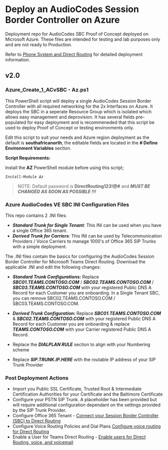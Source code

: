 # Deploy an AudioCodes Session Border Controller on Azure
Deployment repo for AudioCodes SBC Proof of Concept deployed on Microsoft Azure. These files are intended for testing and lab purposes only and are not ready to Production.

Refer to [Phone System and Direct Routing](https://docs.microsoft.com/en-us/MicrosoftTeams/direct-routing-landing-page) for detailed deployment information.

## v2.0

### Azure_Create_1_ACvSBC - Az.ps1

This PowerShell script will deploy a single AudioCodes Session Border Controller with all required networking for the 2x Interfaces on Azure. It deploys the SBC in a seperate Resource Group which is isolated which allows easy management and deprovision. It has several fields pre-populated for easy deployment and is recommeneded that this script be used to deploy Proof of Concept or testing environments only.

Edit this script to suit your needs and Azure region deployment as the default is **southafricanorth**, the editable fields are located in the **# Define Environment Variables** section.

**Script Requirements:**

Install the **AZ** PowerShell module before using this script;

*`Install-Module Az`*

> NOTE: Default password is **DirectRouting123!@#** and ***MUST BE CHANGED AS SOON AS POSSIBLE !!!***

### Azure AudioCodes VE SBC INI Configuration Files

This repo contains 2 .INI files:
- ***Standard Trunk for Single Tenant***: This INI can be used when you have a single Office 365 tenant.
- ***Derived Trunk for Carriers***: This INI can be used by Telecommunication Providers / Voice Carriers to manage 1000's of Office 365 SIP Trunks with a simple deployment.

The .INI files contain the basics for configuring the AudioCodes Session Border Controller for Microsoft Teams Direct Routing. Download the applicable .INI and edit the following changes:

- ***Standard Trunk Configurations:*** Replace ***SBC01.TEAMS.CONTOSO.COM*** / ***SBC02.TEAMS.CONTOSO.COM*** / ***SBC03.TEAMS.CONTOSO.COM*** with your registered Public DNS A Record for each Customer you are onboarding. In a Single Tenant SBC, you can remove SBC02.TEAMS.CONTOSO.COM / SBC03.TEAMS.CONTOSO.COM.
- ***Derived Trunk Configuration:*** Replace ***SBC01.TEAMS.CONTOSO.COM*** & ***SBC02.TEAMS.CONTOSO.COM*** with your registered Public DNS A Record for each Customer you are onboarding & replace ***TEAMS.CONTOSO.COM*** with your Carrier registered Public DNS A Record.

- Replace the ***DIALPLAN RULE*** section to align with your Numbering scheme

- Replace ***SIP.TRUNK.IP.HERE*** with the routable IP address of your SIP Trunk Provider

### Post Deployment Actions

- Import you Public SSL Certificate, Trusted Root & Intermediate Certification Authorities for your Certificate and the Baltimore Certificate
- Configure your PSTN SIP Trunk. A placeholder has been provided but will require additional configuration dependant on the settings provided by the SIP Trunk Provider.
- Configure Office 365 Tenant - [Connect your Session Border Controller (SBC) to Direct Routing](https://docs.microsoft.com/en-us/MicrosoftTeams/direct-routing-connect-the-sbc)
- Configure Voice Routing Policies and Dial Plans [Configure voice routing for Direct Routing](https://docs.microsoft.com/en-us/MicrosoftTeams/direct-routing-voice-routing)
- Enable a User for Teams Direct Routing - [Enable users for Direct Routing, voice, and voicemail](https://docs.microsoft.com/en-us/MicrosoftTeams/direct-routing-enable-users)
